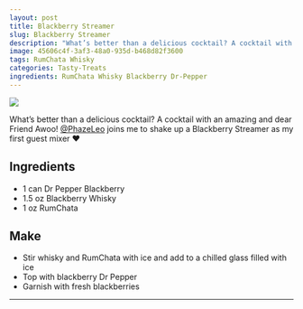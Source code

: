 ```yaml
---
layout: post
title: Blackberry Streamer
slug: Blackberry Streamer
description: "What’s better than a delicious cocktail? A cocktail with an amazing and dear Friend Awoo! @PhazeLeo joins me to shake up a Blackberry Streamer as my first guest mixer ❤️"
image: 45606c4f-3af3-48a0-935d-b468d82f3600
tags: RumChata Whisky
categories: Tasty-Treats
ingredients: RumChata Whisky Blackberry Dr-Pepper
---
```

<div class="drink-image-post"><img src="{{ site.cdn }}{{ page.image }}/public"></div>

What’s better than a delicious cocktail? A cocktail with an amazing and dear Friend Awoo! [@PhazeLeo](https://linktr.ee/phazeleo) joins me to shake up a Blackberry Streamer as my first guest mixer ❤️

## Ingredients
* 1 can Dr Pepper Blackberry
* 1.5 oz Blackberry Whisky 
* 1 oz RumChata 

## Make
* Stir whisky and RumChata with ice and add to a chilled glass filled with ice
* Top with blackberry Dr Pepper
* Garnish with fresh blackberries

<hr>

<div class="drink-media">
</div>